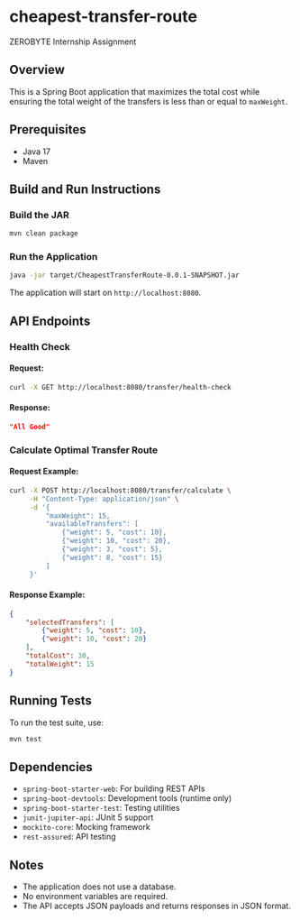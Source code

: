 # cheapest-transfer-route
ZEROBYTE Internship Assignment

## Overview

This is a Spring Boot application that maximizes the total cost while ensuring the total weight of the transfers is less than or equal to `maxWeight`.

## Prerequisites

- Java 17
- Maven

## Build and Run Instructions

### Build the JAR

```sh
mvn clean package
```

### Run the Application

```sh
java -jar target/CheapestTransferRoute-0.0.1-SNAPSHOT.jar
```

The application will start on `http://localhost:8080`.

## API Endpoints

### Health Check

#### Request:

```sh
curl -X GET http://localhost:8080/transfer/health-check
```

#### Response:

```json
"All Good"
```

### Calculate Optimal Transfer Route

#### Request Example:

```sh
curl -X POST http://localhost:8080/transfer/calculate \
     -H "Content-Type: application/json" \
     -d '{
         "maxWeight": 15,
         "availableTransfers": [
             {"weight": 5, "cost": 10},
             {"weight": 10, "cost": 20},
             {"weight": 3, "cost": 5},
             {"weight": 8, "cost": 15}
         ]
     }'
```

#### Response Example:

```json
{
    "selectedTransfers": [
        {"weight": 5, "cost": 10},
        {"weight": 10, "cost": 20}
    ],
    "totalCost": 30,
    "totalWeight": 15
}
```

## Running Tests

To run the test suite, use:

```sh
mvn test
```

## Dependencies

- `spring-boot-starter-web`: For building REST APIs
- `spring-boot-devtools`: Development tools (runtime only)
- `spring-boot-starter-test`: Testing utilities
- `junit-jupiter-api`: JUnit 5 support
- `mockito-core`: Mocking framework
- `rest-assured`: API testing

## Notes

- The application does not use a database.
- No environment variables are required.
- The API accepts JSON payloads and returns responses in JSON format.


